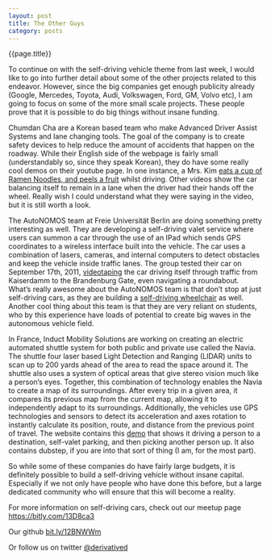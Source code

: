 ```yaml
---
layout: post
title: The Other Guys
category: posts
---
```

{{page.title}}  

To continue on with the self-driving vehicle theme from last week, I would like to go into further detail about some of the other projects related to this endeavor. However, since the big companies get enough publicity already (Google, Mercedes, Toyota, Audi, Volkswagen, Ford, GM, Volvo etc), I am going to focus on some of the more small scale projects. These people prove that it is possible to do big things without insane funding.

Chumdan Cha are a Korean based team who make Advanced Driver Assist Systems and lane changing tools. The goal of the company is to create safety devices to help reduce the amount of accidents that happen on the roadway. While their English side of the webpage is fairly small (understandably so, since they speak Korean), they do have some really cool demos on their youtube page. In one instance, a Mrs. Kim <a href="http://bit.ly/16mvyoQ">eats a cup of Ramen Noodles, and peels a fruit</a> whilst driving. Other videos show the car balancing itself to remain in a lane when the driver had their hands off the wheel. Really wish I could understand what they were saying in the video, but it is still worth a look.

The AutoNOMOS team at Freie Universität Berlin are doing something pretty interesting as well. They are developing a self-driving valet service where users can summon a car through the use of an IPad which sends GPS coordinates to a wireless interface built into the vehicle. The car uses a combination of lasers, cameras, and internal computers to detect obstacles and keep the vehicle inside traffic lanes. The group tested their car on September 17th, 2011, <a href="http://bit.ly/ZUaySp">videotaping</a> the car driving itself through traffic from Kaiserdamm to the Brandenburg Gate, even navigating a roundabout. What’s really awesome about the AutoNOMOS team is that don’t stop at just self-driving cars, as they are building a <a href="http://bit.ly/ZUaQZA">self-driving wheelchair</a> as well. Another cool thing about this team is that they are very reliant on students, who by this experience have loads of potential to create big waves in the autonomous vehicle field.

In France, Induct Mobility Solutions are working on creating an electric automated shuttle system for both public and private use called the Navia. The shuttle four laser based Light Detection and Ranging (LIDAR) units to scan up to 200 yards ahead of the area to read the space around it. The shuttle also uses a system of optical areas that give stereo vision much like a person’s eyes. Together, this combination of technology enables the Navia to create a map of its surroundings. After every trip in a given area, it compares its previous map from the current map, allowing it to independently adapt to its surroundings. Additionally, the vehicles use GPS technologies and sensors to detect its acceleration and axes rotation to instantly calculate its position, route, and distance from the previous point of travel. The website contains this <a href="http://bit.ly/10nLSNV">demo</a> that shows it driving a person to a destination, self-valet parking, and then picking another person up. It also contains dubstep, if you are into that sort of thing (I am, for the most part).

So while some of these companies do have fairly large budgets, it is definitely possible to build a self-driving vehicle without insane capital. Especially if we not only have people who have done this before, but a large dedicated community who will ensure that this will become a reality. 

For more information on self-driving cars, check out our meetup page <a href="https://bitly.com/13D8ca3">https://bitly.com/13D8ca3</a>

Our github <a href="bit.ly/12BNWWm">bit.ly/12BNWWm</a>

Or follow us on twitter <a href="https://twitter.com/DerivativeD">@derivatived</a>
